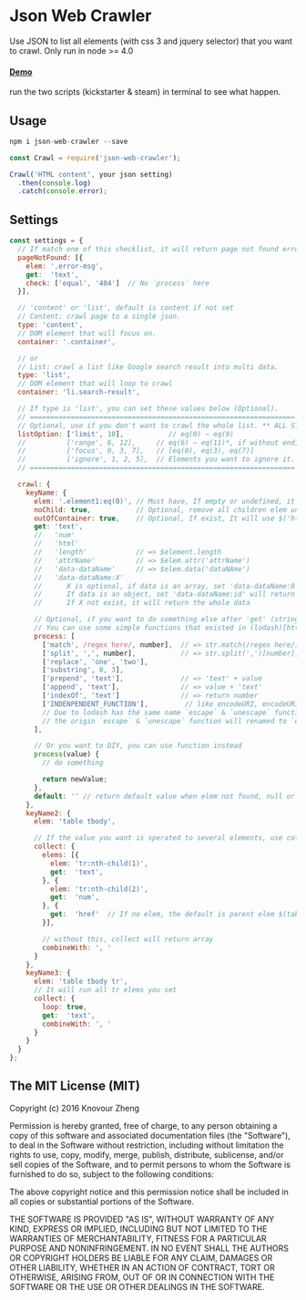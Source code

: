 # Json Web Crawler

Use JSON to list all elements (with css 3 and jquery selector) that you want to crawl.
Only run in node >= 4.0

#### [Demo]
run the two scripts (kickstarter & steam) in terminal to see what happen.

## Usage
```javascript
npm i json-web-crawler --save
```
```javascript
const Crawl = require('json-web-crawler');

Crawl('HTML content', your json setting)
  .then(console.log)
  .catch(console.error);
```

## Settings

```javascript
const settings = {
  // If match one of this checklist, it will return page not found error.
  pageNotFound: [{
    elem: '.error-msg',
    get:  'text',
    check: ['equal', '404']  // No `process` here
  }],

  // 'content' or 'list', default is content if not set
  // Content: crawl page to a single json.
  type: 'content',
  // DOM element that will focus on.
  container: '.container',

  // or
  // List: crawl a list like Google search result into multi data.
  type: 'list',
  // DOM element that will loop to crawl
  container: 'li.search-result',

  // If type is 'list', you can set these values below (Optional).
  // =================================================================
  // Optional, use if you don't want to crawl the whole list. ** ALL STRAT FROM 0 **
  listOption: ['limit', 10],           // eq(0) ~ eq(9)
  //          ['range', 6, 12],     // eq(6) ~ eq(11)*, if without end, it will continue to the last one
  //          ['focus', 0, 3, 7],   // [eq(0), eq(3), eq(7)]
  //          ['ignore', 1, 2, 5],  // Elements you want to ignore it. You can use -1, -2 to count from backward.
  // =================================================================

  crawl: {
    keyName: {
      elem: '.element1:eq(0)', // Must have, If empty or undefined, it will use container or listElems instead
      noChild: true,           // Optional, remove all children elem under $(elem)
      outOfContainer: true,    // Optional, If exist, It will use $('html').find()
      get: 'text',
      //   'num'
      //   'html'
      //   'length'            // => $element.length
      //   'attrName'          // => $elem.attr('attrName')
      //   'data-dataName'     // => $elem.data('dataNAme')
      //   'data-dataName:X'
      //      X is optional, if data is an array, set 'data-dataName:0' will return $elem.data('dataAttribute')[0]
      //      If data is an object, set 'data-dataName:id' will return $elem.data('dataAttribute')['id']
      //      If X not exist, it will return the whole data

      // Optional, if you want to do something else after 'get' (string type only)
      // You can use some simple functions that existed in (lodash)[https://lodash.com/docs].
      process: [
        ['match', /regex here/, number],  // => str.match(/regex here/)[number], return array if no number, but will cause other process won't work
        ['split', ',', number],           // => str.split(',')[number], return array if no number, but will cause other process won't work
        ['replace', 'one', 'two'],
        ['substring', 0, 3],
        ['prepend', 'text'],              // => 'text' + value
        ['append', 'text'],               // => value + 'text'
        ['indexOf', 'text']               // => return number
        ['INDENPENDENT_FUNCTION'],         // like encodeURI, encodeURIComponent, unescape, etc...
        // Due to lodash has the same name `escape` & `unescape` functions with different behavior,
        // the origin `escape` & `unescape` function will renamed to `encode` & `decode` instead.
      ],

      // Or you want to DIY, you can use function instead
      process(value) {
        // do something

        return newValue;
      },
      default: '' // return default value when elem not found, null or undefined (`process` will be ignored)
    },
    keyName2: {
      elem: 'table tbody',

      // If the value you want is sperated to several elements, use collect to get all elems
      collect: {
        elems: [{
          elem: 'tr:nth-child(1)',
          get:  'text',
        }, {
          elem: 'tr:nth-child(2)',
          get:  'num',
        }, {
          get:  'href'  // If no elem, the default is parent elem $(table tbody)
        }],

        // without this, collect will return array
        combineWith: ', '
      }
    },
    keyName3: {
      elem: 'table tbody tr',
      // It will run all tr elems you set
      collect: {
        loop: true,
        get:  'text',
        combineWith: ', '
      }
    }
  }
};
```


## The MIT License (MIT)

Copyright (c) 2016 Knovour Zheng

Permission is hereby granted, free of charge, to any person obtaining a copy
of this software and associated documentation files (the "Software"), to deal
in the Software without restriction, including without limitation the rights
to use, copy, modify, merge, publish, distribute, sublicense, and/or sell
copies of the Software, and to permit persons to whom the Software is
furnished to do so, subject to the following conditions:

The above copyright notice and this permission notice shall be included in
all copies or substantial portions of the Software.

THE SOFTWARE IS PROVIDED "AS IS", WITHOUT WARRANTY OF ANY KIND, EXPRESS OR
IMPLIED, INCLUDING BUT NOT LIMITED TO THE WARRANTIES OF MERCHANTABILITY,
FITNESS FOR A PARTICULAR PURPOSE AND NONINFRINGEMENT. IN NO EVENT SHALL THE
AUTHORS OR COPYRIGHT HOLDERS BE LIABLE FOR ANY CLAIM, DAMAGES OR OTHER
LIABILITY, WHETHER IN AN ACTION OF CONTRACT, TORT OR OTHERWISE, ARISING FROM,
OUT OF OR IN CONNECTION WITH THE SOFTWARE OR THE USE OR OTHER DEALINGS IN
THE SOFTWARE.

[Demo]: http://runnable.com/VMPSRHC3Ys9L_12d/json-web-crawler
